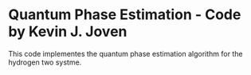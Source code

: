 # Quantum Phase Estimation - Code by Kevin J. Joven

This code implementes the quantum phase estimation algorithm for the hydrogen two systme.
